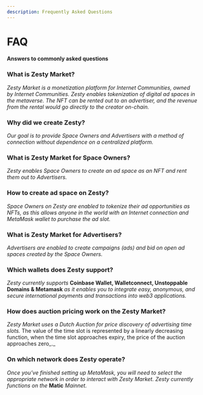 ```yaml
---
description: Frequently Asked Questions
---
```


# FAQ

#### Answers to commonly asked questions

### What is Zesty Market?

_Zesty Market is a monetization platform for Internet Communities, owned by Internet Communities. Zesty enables tokenization of digital ad spaces in the metaverse. The NFT can be rented out to an advertiser, and the revenue from the rental would go directly to the creator on-chain._

### Why did we create Zesty?

_Our goal is to provide Space Owners and Advertisers with a method of connection without dependence on a centralized platform._

### What is Zesty Market for Space Owners?

_Zesty enables Space Owners to create an ad space as an NFT and rent them out to Advertisers._

### How to create ad space on Zesty?

_Space Owners on Zesty are enabled to tokenize their ad opportunities as NFTs, as this allows anyone in the world with an Internet connection and MetaMask wallet to purchase the ad slot._

### What is Zesty Market for Advertisers?

_Advertisers are enabled to create campaigns (ads) and bid on open ad spaces created by the Space Owners._

### **Which wallets does Zesty support?**

_Zesty currently supports_ **Coinbase Wallet, Walletconnect, Unstoppable Domains & Metamask** _as it enables you to integrate easy, anonymous, and secure international payments and transactions into web3 applications._

### How does auction pricing work on the Zesty Market?

_Zesty Market uses a Dutch Auction for price discovery of advertising time slots._ The value of the time slot is represented by a linearly decreasing function, when the time slot approaches expiry, the price of the auction approaches zero_._

### On which network does Zesty operate?

_Once you’ve finished setting up MetaMask, you will need to select the appropriate network in order to interact with Zesty Market. Zesty currently functions on the_ **Matic** _Mainnet._
